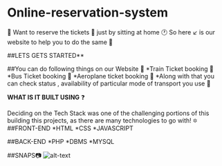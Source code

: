 # Online-reservation-system
🚧 Want to reserve the tickets 🤔 just by sitting at home 🕐 So here ↙️ is our website to help you to do the same 🛑

##LETS GETS STARTED**

##You can do following things on our  Website 📢
*Train Ticket booking 📏
*Bus Ticket booking 🚌
*Aeroplane ticket booking 🚁
*Along with that you can check status , availability of particular mode of  transport you use 🎇

__WHAT IS IT BUILT USING__ ❓

Deciding on the Tech Stack was one of the challenging portions of this building this projects, as there are many technologies to go with! 🔯
##FRONT-END
*HTML
*CSS
*JAVASCRIPT


##BACK-END
*PHP
*DBMS
*MYSQL

##SNAPS📷
![alt-text](https://discord.com/channels/899726773720334337/899726774164938875/899728212681166869)



